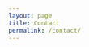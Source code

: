 ```yaml
---
layout: page
title: Contact
permalink: /contact/
---
```


<!---
Graduate School of Education    
University of California, Berkeley    
1501 Tolman Hall    
Berkeley, CA 94720-1670    
USA

**Office:** 5621 Tolman Hall    
**Email:** [emurphy "at" berkeley.edu](mailto:emurphy@.berkeley.edu)  

-->
